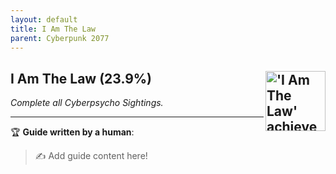 ```yaml
---
layout: default
title: I Am The Law
parent: Cyberpunk 2077
---
```


## I Am The Law (23.9%) <img align="right" src="https://cdn.cloudflare.steamstatic.com/steamcommunity/public/images/apps/1091500/0b89d8dacb03eabb93041f02e623729ca3e4c41b.jpg" alt="'I Am The Law' achievement icon" width="96" height="96">

_Complete all Cyberpsycho Sightings._

---

:trophy: **Guide written by a human**:

> :writing_hand: Add guide content here!

